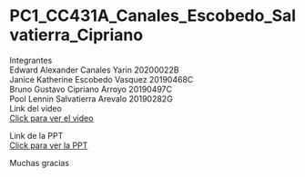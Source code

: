 # PC1_CC431A_Canales_Escobedo_Salvatierra_Cipriano
Integrantes\
Edward Alexander Canales Yarin			20200022B\
Janice Katherine Escobedo Vasquez   20190468C\
Bruno Gustavo Cipriano Arroyo   20190497C\
Pool Lennin Salvatierra Arevalo   20190282G\
Link del video\
[Click para ver el video](https://drive.google.com/file/d/1Vg61mVkWOvFxv6zivDJEvCqW1BdqqaUb/view?usp=sharing)

Link de la PPT\
[Click para ver la PPT](https://docs.google.com/presentation/d/1bmjks-rw4B9LHxewRcwaVcKebZFoNuyD/edit?usp=sharing&ouid=106633011391616836915&rtpof=true&sd=true)

Muchas gracias
